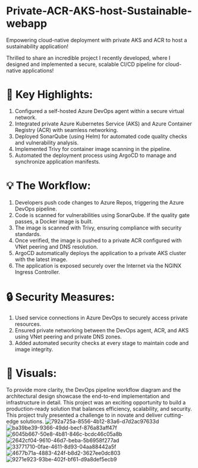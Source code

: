 # Private-ACR-AKS-host-Sustainable-webapp
Empowering cloud-native deployment with private AKS and ACR to host a sustainability application!

Thrilled to share an incredible project I recently developed, where I designed and implemented a secure, scalable CI/CD pipeline for cloud-native applications! 
# 🔧 Key Highlights:  
1. Configured a self-hosted Azure DevOps agent within a secure virtual network.  
2. Integrated private Azure Kubernetes Service (AKS) and Azure Container Registry (ACR) with seamless networking.  
3. Deployed SonarQube (using Helm) for automated code quality checks and vulnerability analysis.  
4. Implemented Trivy for container image scanning in the pipeline.  
5. Automated the deployment process using ArgoCD to manage and synchronize application manifests. 
# 💡 The Workflow:  
1. Developers push code changes to Azure Repos, triggering the Azure DevOps pipeline.  
2. Code is scanned for vulnerabilities using SonarQube. If the quality gate passes, a Docker image is built.  
3. The image is scanned with Trivy, ensuring compliance with security standards.  
4. Once verified, the image is pushed to a private ACR configured with VNet peering and DNS resolution.  
5. ArgoCD automatically deploys the application to a private AKS cluster with the latest image.  
6. The application is exposed securely over the Internet via the NGINX Ingress Controller. 
# 🔒 Security Measures:  
1. Used service connections in Azure DevOps to securely access private resources.  
2. Ensured private networking between the DevOps agent, ACR, and AKS using VNet peering and private DNS zones.  
3. Added automated security checks at every stage to maintain code and image integrity.
# 📂 Visuals:
To provide more clarity, the DevOps pipeline workflow diagram and the architectural design showcase the end-to-end implementation and infrastructure in detail.
This project was an exciting opportunity to build a production-ready solution that balances efficiency, scalability, and security. This project truly presented a challenge to in novate and deliver cutting-edge solutions.
![792a725a-8556-4b12-83a6-d7d2ac97633d](https://github.com/user-attachments/assets/1bf43939-8e92-4664-ace2-3a84662f934b)
![ba39be39-9366-49dd-becf-876a83aff47f](https://github.com/user-attachments/assets/c34563ea-777f-4b3a-9f09-bdcd53a630fa)
![6045b667-50e8-4b81-846c-bcdc46c05a8b](https://github.com/user-attachments/assets/13a98bf5-7d9a-4bd4-81cf-8b6e89ed483d)
![2642cf04-9610-46d7-beba-5b6958f277ad](https://github.com/user-attachments/assets/53cf21f0-c5be-4542-951e-91fb9c6ec409)
![33771710-0fae-4611-8d93-04aa88442a5f](https://github.com/user-attachments/assets/d4698b3e-789f-40bd-9b14-510213a4549d)
![4677b71a-4883-424f-b8d2-3627ee0dc803](https://github.com/user-attachments/assets/0d1eb7be-33e7-42f7-b9a8-594768ea0904)
![9271e923-93be-402f-bf61-d9a8def5ecb9](https://github.com/user-attachments/assets/c754edcd-1295-45d6-8756-42f65d6bebd8)
